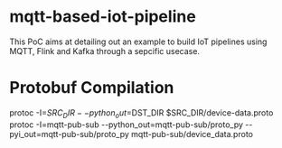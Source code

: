 # mqtt-based-iot-pipeline
This PoC aims at detailing out an example to build IoT pipelines using MQTT, Flink and Kafka through a sepcific usecase.


# Protobuf Compilation
protoc -I=$SRC_DIR --python_out=$DST_DIR $SRC_DIR/device-data.proto
protoc -I=mqtt-pub-sub --python_out=mqtt-pub-sub/proto_py --pyi_out=mqtt-pub-sub/proto_py mqtt-pub-sub/device_data.proto